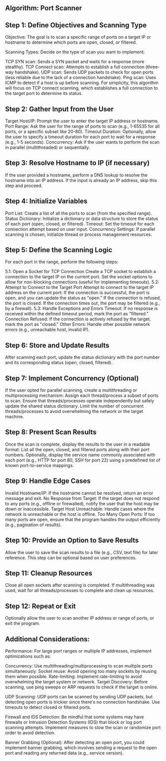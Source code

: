 ## Algorithm: Port Scanner

## Step 1: Define Objectives and Scanning Type

Objective: The goal is to scan a specific range of ports on a target IP or hostname to determine which ports are open, closed, or filtered.

Scanning Types: Decide on the type of scan you want to implement:

TCP SYN scan: Sends a SYN packet and waits for a response (more stealthy).
TCP Connect scan: Attempts to establish a full connection (three-way handshake).
UDP scan: Sends UDP packets to check for open ports (less reliable due to the lack of a connection handshake).
Ping scan: Uses ICMP to detect if a host is up before scanning.
For simplicity, this algorithm will focus on TCP connect scanning, which establishes a full connection to the target port to determine its status.

## Step 2: Gather Input from the User

Target Host/IP: Prompt the user to enter the target IP address or hostname.
Port Range: Ask the user for the range of ports to scan (e.g., 1-65535 for all ports, or a specific subset like 20-80).
Timeout Duration: Optionally, allow the user to specify a timeout duration for each port to wait for a response (e.g., 1-5 seconds).
Concurrency: Ask if the user wants to perform the scan in parallel (multithreaded) or sequentially.

## Step 3: Resolve Hostname to IP (if necessary)

If the user provided a hostname, perform a DNS lookup to resolve the hostname into an IP address.
If the input is already an IP address, skip this step and proceed.

## Step 4: Initialize Variables

Port List: Create a list of all the ports to scan (from the specified range).
Status Dictionary: Initialize a dictionary or data structure to store the status of each port (open, closed, or filtered).
Timeout: Set the timeout for each connection attempt based on user input.
Concurrency Settings: If parallel scanning is chosen, initialize thread or process management resources.

## Step 5: Define the Scanning Logic

For each port in the range, perform the following steps:

5.1: Open a Socket for TCP Connection
Create a TCP socket to establish a connection to the target IP on the current port.
Set the socket options to allow for non-blocking connections (useful for implementing timeouts).
5.2: Attempt to Connect to the Target Port
Attempt to connect to the target IP address on the current port:
If the connection is successful, the port is open, and you can update the status as "open."
If the connection is refused, the port is closed.
If the connection times out, the port may be filtered (e.g., by a firewall).
5.3: Handle Exceptions and Errors
Timeout: If no response is received within the defined timeout period, mark the port as "filtered."
Connection Refused: If the connection is actively refused by the target, mark the port as "closed."
Other Errors: Handle other possible network errors (e.g., unreachable host, invalid IP).

## Step 6: Store and Update Results

After scanning each port, update the status dictionary with the port number and its corresponding status (open, closed, filtered).

## Step 7: Implement Concurrency (Optional)

If the user opted for parallel scanning, create a multithreading or multiprocessing mechanism:
Assign each thread/process a subset of ports to scan.
Ensure that threads/processes operate independently but safely update the shared status dictionary.
Limit the number of concurrent threads/processes to avoid overwhelming the network or the target machine.

## Step 8: Present Scan Results

Once the scan is complete, display the results to the user in a readable format:
List all the open, closed, and filtered ports along with their port numbers.
Optionally, display the service name commonly associated with each port (e.g., HTTP for port 80, SSH for port 22) using a predefined list of known port-to-service mappings.

## Step 9: Handle Edge Cases

Invalid Hostname/IP: If the hostname cannot be resolved, return an error message and exit.
No Response from Target: If the target does not respond to any ports (e.g., offline or firewalled), notify the user that the host may be down or inaccessible.
Target Host Unreachable: Handle cases where the network is unreachable or the host is offline.
Too Many Open Ports: If too many ports are open, ensure that the program handles the output efficiently (e.g., pagination of results).

## Step 10: Provide an Option to Save Results

Allow the user to save the scan results to a file (e.g., CSV, text file) for later reference. This step can be optional based on user preferences.

## Step 11: Cleanup Resources

Close all open sockets after scanning is completed.
If multithreading was used, wait for all threads/processes to complete and clean up resources.

## Step 12: Repeat or Exit

Optionally allow the user to scan another IP address or range of ports, or exit the program.

## Additional Considerations:

Performance: For large port ranges or multiple IP addresses, implement optimizations such as:

Concurrency: Use multithreading/multiprocessing to scan multiple ports simultaneously.
Socket reuse: Avoid opening too many sockets by reusing them when possible.
Rate-limiting: Implement rate-limiting to avoid overwhelming the target system or network.
Target Discovery: Before scanning, use ping sweeps or ARP requests to check if the target is online.

UDP Scanning: UDP ports can be scanned by sending UDP packets, but detecting open ports is trickier since there's no connection handshake. Use timeouts to detect closed or filtered ports.

Firewall and IDS Detection: Be mindful that some systems may have firewalls or Intrusion Detection Systems (IDS) that block or log port scanning attempts. Implement measures to slow the scan or randomize port order to avoid detection.

Banner Grabbing (Optional): After detecting an open port, you could implement banner grabbing, which involves sending a request to the open port and reading any returned data (e.g., service version).
